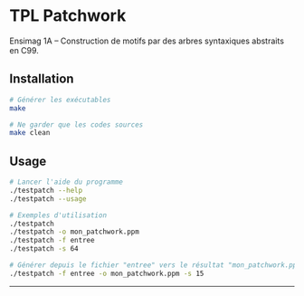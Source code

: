# TPL Patchwork
Ensimag 1A – Construction de motifs par des arbres syntaxiques abstraits en C99.

## Installation
```sh
# Générer les exécutables
make

# Ne garder que les codes sources
make clean
```

## Usage
```sh
# Lancer l'aide du programme
./testpatch --help
./testpatch --usage

# Exemples d'utilisation
./testpatch
./testpatch -o mon_patchwork.ppm
./testpatch -f entree
./testpatch -s 64

# Générer depuis le fichier "entree" vers le résultat "mon_patchwork.ppm" avec des primitifs de taille 15
./testpatch -f entree -o mon_patchwork.ppm -s 15
```

---
